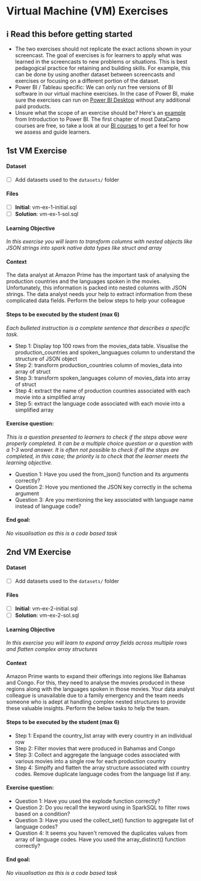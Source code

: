 # Virtual Machine (VM) Exercises

## :information_source: Read this before getting started
- The two exercises should not replicate the exact actions shown in your screencast. The goal of exercises is for learners to apply what was learned in the screencasts to new problems or situations. This is best pedagogical practice for retaining and building skills. For example, this can be done by using another dataset between screencasts and exercises or focusing on a different portion of the dataset.
- Power BI / Tableau specific: We can only run free versions of BI software in our virtual machine exercises. In the case of Power BI, make sure the exercises can run on [Power BI Desktop](https://powerbi.microsoft.com/en-us/desktop/) without any additional paid products. 
- Unsure what the scope of an exercise should be? Here's an [example](https://campus.datacamp.com/courses/introduction-to-power-bi/getting-started-with-power-bi?ex=14) from Introduction to Power BI. The first chapter of most DataCamp courses are free, so take a look at our [BI courses](https://learn.datacamp.com/courses?technologies=Tableau&technologies=Power%20BI) to get a feel for how we assess and guide learners.

## 1st VM Exercise

#### Dataset

- [ ] Add datasets used to the `datasets/` folder

#### Files

- [ ] **Initial**: vm-ex-1-initial.sql
- [ ] **Solution**: vm-ex-1-sol.sql

#### Learning Objective

*In this exercise you will learn to transform columns with nested objects like JSON strings into spark native data types like struct and array*

#### Context

The data analyst at Amazon Prime has the important task of analysing the production countries and the languages spoken in the movies. Unfortunately, this information is packed into nested columns with JSON strings. The data analyst needs your help to extract information from these complicated data fields. Perform the below steps to help your colleague

#### Steps to be executed by the student (max 6)

*Each bulleted instruction is a complete sentence that describes a specific task.*

- Step 1: Display top 100 rows from the movies_data table. Visualise the production_countries and spoken_languagues column to understand the structure of JSON object
- Step 2: transform production_countries column of movies_data into array of struct
- Step 3: transform spoken_languages column of movies_data into array of struct
- Step 4: extract the name of production countries associated with each movie into a simplified array
- Step 5: extract the language code associated with each movie into a simplified array

#### Exercise question:
*This is a question presented to learners to check if the steps above were properly completed. It can be a multiple choice question or a question with a 1-3 word answer. It is often not possible to check if all the steps are completed, in this case; the priority is to check that the learner meets the learning objective.*

- Question 1: Have you used the from_json() function and its arguments correctly?
- Question 2: Hove you mentioned the JSON key correctly in the schema argument
- Question 3: Are you mentioning the key associated with language name instead of language code?
#### End goal:

*No visualisation as this is a code based task*

## 2nd VM Exercise

#### Dataset

- [ ] Add datasets used to the `datasets/` folder

#### Files

- [ ] **Initial**: vm-ex-2-initial.sql
- [ ] **Solution**: vm-ex-2-sol.sql

#### Learning Objective

*In this exercise you will learn to expand array fields across multiple rows and flatten complex array structures*

#### Context

Amazon Prime wants to expand their offerings into regions like Bahamas and Congo. For this, they need to analyse the movies produced in these regions along with the languages spoken in those movies. Your data analyst colleague is unavailable due to a family emergency and the team needs someone who is adept at handling complex nested structures to provide these valuable insights. Perform the below tasks to help the team.
#### Steps to be executed by the student (max 6)

- Step 1: Expand the country_list array with every country in an individual row
- Step 2: Filter movies that were produced in Bahamas and Congo
- Step 3: Collect and aggregate the language codes associated with various movies into a single row for each production country
- Step 4: Simplfy and flatten the array structure associated with country codes. Remove duplicate language codes from the language list if any.

#### Exercise question:
- Question 1: Have you used the explode function correctly?
- Question 2: Do you recall the keyword using in SparkSQL to filter rows based on a condition?
- Question 3: Have you used the collect_set() function to aggregate list of language codes?
- Question 4: It seems you haven't removed the duplicates values from array of language codes. Have you used the array_distinct() function correctly?

#### End goal:

*No visualisation as this is a code based task*

